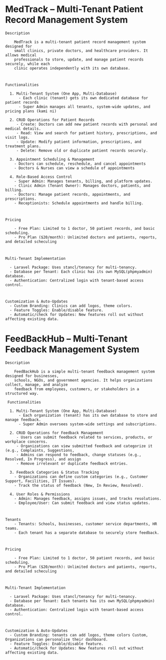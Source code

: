 # MedTrack – Multi-Tenant Patient Record Management System
    Description
    
        MedTrack is a multi-tenant patient record management system designed for 
        small clinics, private doctors, and healthcare providers. It allows medical 
        professionals to store, update, and manage patient records securely, while each 
        clinic operates independently with its own database.
#
    Functionalities
    
      1. Multi-Tenant System (One App, Multi-Database)
          - Each clinic (tenant) gets its own dedicated database for patient records
          - Super Admin manages all tenants, system-wide updates, and pricing plans (kami ni)
      
      2. CRUD Operations for Patient Records
         - Create: Doctors can add new patient records with personal and medical details.
         - Read: View and search for patient history, prescriptions, and visit logs.
         - Update: Modify patient information, prescriptions, and treatment plans.
         - Delete: Remove old or duplicate patient records securely.
      
      3. Appointment Scheduling & Management
        - Doctors can schedule, reschedule, and cancel appointments
        - Doctors & Nurses can view a schedule of appointments
      
      4. Role-Based Access Control
        - Super Admin: Manages tenants, billing, and platform updates.
        - Clinic Admin (Tenant Owner): Manages doctors, patients, and billing.
        - Doctors: Manage patient records, appointments, and prescriptions.
        - Receptionists: Schedule appointments and handle billing.
        
#
    Pricing
    
        - Free Plan: Limited to 1 doctor, 50 patient records, and basic scheduling.
        - Pro Plan ($20/month): Unlimited doctors and patients, reports, and detailed scheculing
#
    Multi-Tenant Implementation

      - Laravel Package: Uses stancl/tenancy for multi-tenancy.
      - Database per Tenant: Each clinic has its own MySQL(phpmyadmin) database.
      - Authentication: Centralized login with tenant-based access control.
#
    Customization & Auto-Updates
      - Custom Branding: Clinics can add logos, theme colors.
      - Feature Toggles: Enable/disable feature.
      - Automatic/check for Updates: New features roll out without affecting existing data.










# FeedBackHub – Multi-Tenant Feedback Management System
    Description 

        FeedBackHub is a simple multi-tenant feedback management system designed for businesses, 
        schools, NGOs, and government agencies. It helps organizations collect, manage, and analyze
        feedback from employees, customers, or stakeholders in a structured way.

     Functionalities
    
      1. Multi-Tenant System (One App, Multi-Database)
          - Each organization (tenant) has its own database to store and manage feedback.
          - Super Admin oversees system-wide settings and subscriptions.
      
      2. CRUD Operations for Feedback Management
         - Users can submit feedback related to services, products, or workplace concerns.
         - Organizations can view submitted feedback and categorize it (e.g., Complaints, Suggestions,
         - Admins can respond to feedback, change statuses (e.g., Resolved, In Progress), and assign
         - Remove irrelevant or duplicate feedback entries.
      
      3. Feedback Categories & Status Tracking
        - Organizations can define custom categories (e.g., Customer Support, Facilities, IT Issues).
        - Track the status of feedback (New, In Review, Resolved).
      
      4. User Roles & Permissions
        - Admin: Manages feedback, assigns issues, and tracks resolutions.
        - Employee/User: Can submit feedback and view status updates.
        
#
    Tenants
        - Tenants: Schools, businesses, customer service departments, HR teams.
        - Each tenant has a separate database to securely store feedback.
#
    Pricing
    
        - Free Plan: Limited to 1 doctor, 50 patient records, and basic scheduling.
        - Pro Plan ($20/month): Unlimited doctors and patients, reports, and detailed scheculing
#
    Multi-Tenant Implementation

      - Laravel Package: Uses stancl/tenancy for multi-tenancy.
      - Database per Tenant: Each tenants has its own MySQL(phpmyadmin) database.
      - Authentication: Centralized login with tenant-based access control.
#
    Customization & Auto-Updates
      - Custom Branding: tenants can add logos, theme colors Custom, Organizations can personalize their dashboard.
      - Feature Toggles: Enable/disable feature.
      - Automatic/check for Updates: New features roll out without affecting existing data.




























    



